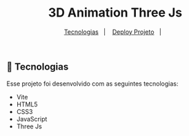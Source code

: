 <h1 align="center"> 3D Animation Three Js</h1>

<p align="center">
  <a href="https://threejs.org/">Tecnologias</a>&nbsp;&nbsp;&nbsp;|&nbsp;&nbsp;&nbsp;
  <a href="https://animation-threejs.vercel.app/">Deploy Projeto</a>&nbsp;&nbsp;&nbsp;|&nbsp;&nbsp;&nbsp;
</p>


<br>


## 🚀 Tecnologias

Esse projeto foi desenvolvido com as seguintes tecnologias:

- Vite
- HTML5
- CSS3
- JavaScript
- Three Js
